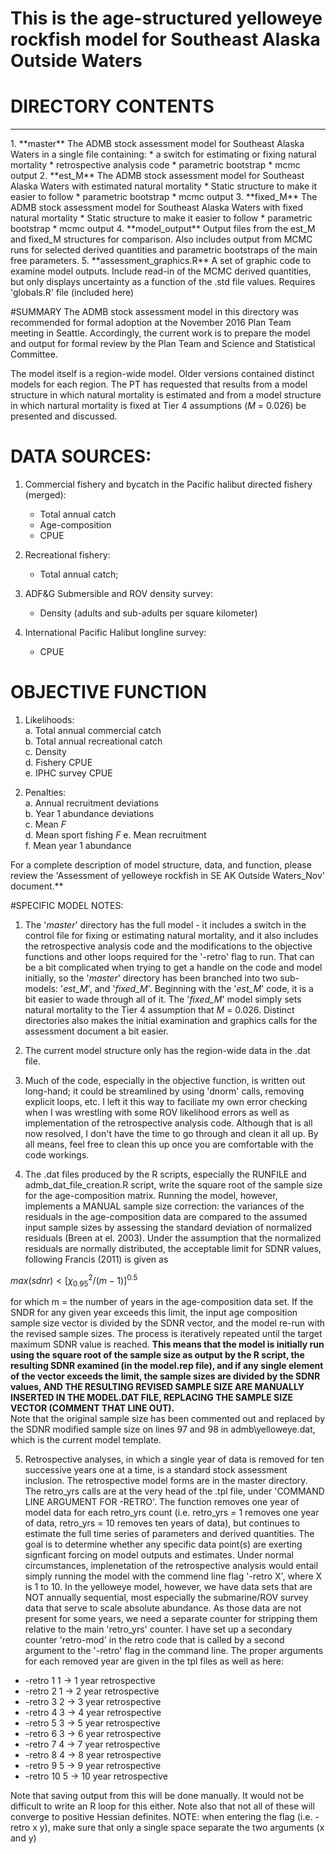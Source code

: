 # This is the age-structured yelloweye rockfish model for Southeast Alaska Outside Waters  
# DIRECTORY CONTENTS
<hr>  
1.  **master**   
      The ADMB stock assessment model for Southeast Alaska Waters in a single file containing:  
      * a switch for estimating or fixing natural mortality  
      * retrospective analysis code
      * parametric bootstrap
      * mcmc output
2.  **est_M**   
      The ADMB stock assessment model for Southeast Alaska Waters with estimated natural mortality  
      * Static structure to make it easier to follow
      * parametric bootstrap 
      * mcmc output
3.  **fixed_M**   
      The ADMB stock assessment model for Southeast Alaska Waters with fixed natural mortality  
      * Static structure to make it easier to follow
      * parametric bootstrap 
      * mcmc output 
4.  **model_output**  
      Output files from the est_M and fixed_M structures for comparison. Also includes output from MCMC runs for selected derived quantities and parametric bootstraps of the main free parameters.  
5.  **assessment_graphics.R**  
      A set of graphic code to examine model outputs. Include read-in of the MCMC derived quantities, but only displays uncertainty as a function of the .std file values. Requires  'globals.R' file (included here)

#SUMMARY
The ADMB stock assessment model in this directory was recommended for formal adoption at the November 2016 Plan Team meeting in Seattle. Accordingly, the current work is to prepare the model and output for formal review by the Plan Team and Science and Statistical Committee.

The model itself is a region-wide model. Older versions contained distinct models for each region. The PT has requested that results from a model structure in which natural mortality is estimated and from a model structure in which nartural mortality is fixed at Tier 4 assumptions (*M* = 0.026) be presented and discussed.  

# DATA SOURCES:  
1. Commercial fishery and bycatch in the Pacific halibut directed fishery (merged):  
    * Total annual catch
    * Age-composition 
    * CPUE

2. Recreational fishery:  
    * Total annual catch;  

3. ADF&G Submersible and ROV density survey:  
    * Density (adults and sub-adults per square kilometer)  

4. International Pacific Halibut longline survey:  
    * CPUE

# OBJECTIVE FUNCTION  
1. Likelihoods:  
    a. Total annual commercial catch  
    b. Total annual recreational catch  
    c. Density  
    d. Fishery CPUE  
    e. IPHC survey CPUE  

2. Penalties:  
    a. Annual recruitment deviations  
    b. Year 1 abundance deviations  
    c. Mean *F*  
    d. Mean sport fishing *F*
    e. Mean recruitment  
    f. Mean year 1 abundance  

For a complete description of model structure, data, and function, please review the 'Assessment of yelloweye rockfish in SE AK Outside Waters_Nov' document.**


#SPECIFIC MODEL NOTES:  

1. The '*master*' directory has the full model - it includes a switch in the control file for fixing or estimating natural mortality, and it also includes the retrospective analysis code and the modifications to the objective functions and other loops required for the '-retro' flag to run. That can be a bit complicated when trying to get a handle on the code and model initially, so the '*master*' directory has been branched into two sub-models: '*est_M*', and '*fixed_M*'. Beginning with the '*est_M*' code, it is a bit easier to wade through all of it. The '*fixed_M*' model simply sets natural mortality to the Tier 4 assumption that *M* = 0.026. Distinct directories also makes the initial examination and graphics calls for the assessment document a bit easier.  

2. The current model structure only has the region-wide data  in the .dat file. 

3. Much of the code, especially in the objective function, is written out long-hand; it could be streamlined by using 'dnorm' calls, removing explicit loops, etc. I left it this way to faciliate my own error checking when I was wrestling with some ROV likelihood errors as well as implementation of the retrospective analysis code. Although that is all now resolved, I don't have the time to go through and clean it all up. By all means, feel free to clean this up once you are comfortable with the code workings.  


4. The .dat files produced by the R scripts, especially the RUNFILE and admb_dat_file_creation.R script, write the square root of the sample size for the age-composition matrix. Running the model, however, implements a MANUAL sample size correction: the variances of the residuals in the age-composition data are compared to the assumed input sample sizes by assessing the standard deviation of normalized residuals (Breen at el. 2003). Under the assumption that the normalized residuals are normally distributed, the acceptable limit for SDNR values, following Francis (2011) is given as  

$max(sdnr)<[\chi_{0.95}^2/(m-1)]^{0.5}$

for which m = the number of years in the age-composition data set. If the SNDR for any given year exceeds this limit, the input age composition sample size vector is divided by the SDNR vector, and the model re-run with the revised sample sizes. The process is iteratively repeated until the target maximum SDNR value is reached. **This means that the model is initially run using the square root of the sample size as output by the R script, the resulting SDNR examined (in the model.rep file), and if any single element of the vector exceeds the limit, the sample sizes are divided by the SDNR values, AND THE RESULTING REVISED SAMPLE SIZE ARE MANUALLY INSERTED IN THE MODEL.DAT FILE, REPLACING THE SAMPLE SIZE VECTOR (COMMENT THAT LINE OUT).**   
Note that the original sample size has been commented out and replaced by the SDNR modified sample size on lines 97 and 98 in admb\yelloweye.dat, which is the current model template.  

5. Retrospective analyses, in which a single year of data is removed for ten successive years one at a time, is a standard stock assessment inclusion. The retrospective model forms are in the master directory. The retro_yrs calls are at the very head of the .tpl file, under 'COMMAND LINE ARGUMENT FOR -RETRO'. The function removes one year of model data for each retro_yrs count (i.e. retro_yrs = 1 removes one year of data, retro_yrs = 10 removes ten years of data), but continues to estimate the full time series of parameters and derived quantities. The goal is to determine whether any specific data point(s) are exerting signficant forcing on model outputs and estimates. Under normal circumstances, implenetation of the retrospective analysis would entail simply running the model with the commend line flag '-retro X', where X is 1 to 10. In the yelloweye model, however, we have data sets that are NOT annually sequential, most especially the submarine/ROV survey data that serve to scale absolute abundance. As those data are not present for some years, we need a separate counter for stripping them relative to the main 'retro_yrs' counter.
I have set up a secondary counter 'retro-mod' in the retro code that is called by a second argument to the '-retro' flag in the command line. The proper arguments for each removed year are given in the tpl files as well as here:  
 

  + -retro 1   1  -> 1 year retrospective  
  + -retro 2   1  -> 2 year retrospective  
  + -retro 3   2  -> 3 year retrospective  
  + -retro 4   3  -> 4 year retrospective  
  + -retro 5   3  -> 5 year retrospective  
  + -retro 6   3  -> 6 year retrospective  
  + -retro 7   4  -> 7 year retrospective  
  + -retro 8   4  -> 8 year retrospective  
  + -retro 9   5  -> 9 year retrospective  
  + -retro 10  5  -> 10 year retrospective  

Note that saving output from this will be done manually. It would not be difficult to write an R loop for this either. Note also that not all of these will converge to positive Hessian definites. NOTE: when entering the flag (i.e. -retro x y), make sure that only a single space separate the two arguments (x and y)
  
